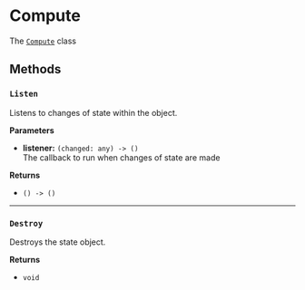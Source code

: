 # Compute

The [`Compute`](/guide/computed-states.md) class

## Methods

### `Listen`

Listens to changes of state within the object.

**Parameters**

- **listener:** `(changed: any) -> ()`\
  The callback to run when changes of state are made

**Returns**

- `() -> ()`

---

### `Destroy`

Destroys the state object.

**Returns**

- `void`
